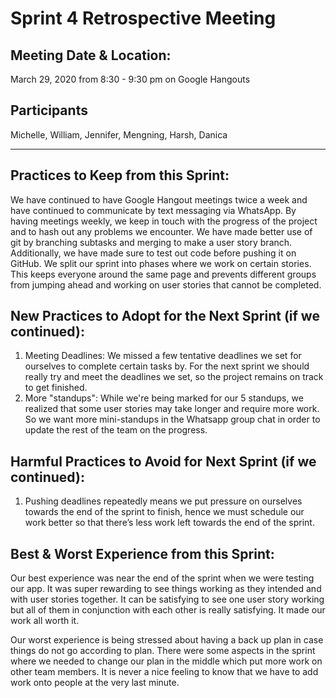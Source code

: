 # Sprint 4 Retrospective Meeting 

## Meeting Date & Location: 
March 29, 2020 from 8:30 - 9:30 pm on Google Hangouts

## Participants
Michelle, William, Jennifer, Mengning, Harsh, Danica 

---

## Practices to Keep from this Sprint: 

We have continued to have Google Hangout meetings twice a week and have continued to communicate by text messaging via WhatsApp. By having meetings weekly, we keep in touch with the progress of the project and to hash out any problems we encounter. We have made better use of git by branching subtasks and merging to make a user story branch. Additionally, we have made sure to test out code before pushing it on GitHub. We split our sprint into phases where we work on certain stories. This keeps everyone around the same page and prevents different groups from jumping ahead and working on user stories that cannot be completed.

## New Practices to Adopt for the Next Sprint (if we continued): 

1.	Meeting Deadlines: We missed a few tentative deadlines we set for ourselves to complete certain tasks by. For the next sprint we should really try and meet the deadlines we set, so the project remains on track to get finished. 
2.	More "standups": While we're being marked for our 5 standups, we realized that some user stories may take longer and require more work. So we want more mini-standups in the Whatsapp group chat in order to update the rest of the team on the progress.

## Harmful Practices to Avoid for Next Sprint (if we continued): 

1. Pushing deadlines repeatedly means we put pressure on ourselves towards the end of the sprint to finish, hence we must schedule our work better so that there’s less work left towards the end of the sprint.

## Best & Worst Experience from this Sprint: 

Our best experience was near the end of the sprint when we were testing our app. It was super rewarding to see things working as they intended and with user stories together. It can be satisfying to see one user story working but all of them in conjunction with each other is really satisfying. It made our work all worth it.

Our worst experience is being stressed about having a back up plan in case things do not go according to plan. There were some aspects in the sprint where we needed to change our plan in the middle which put more work on other team members. It is never a nice feeling to know that we have to add work onto people at the very last minute.
